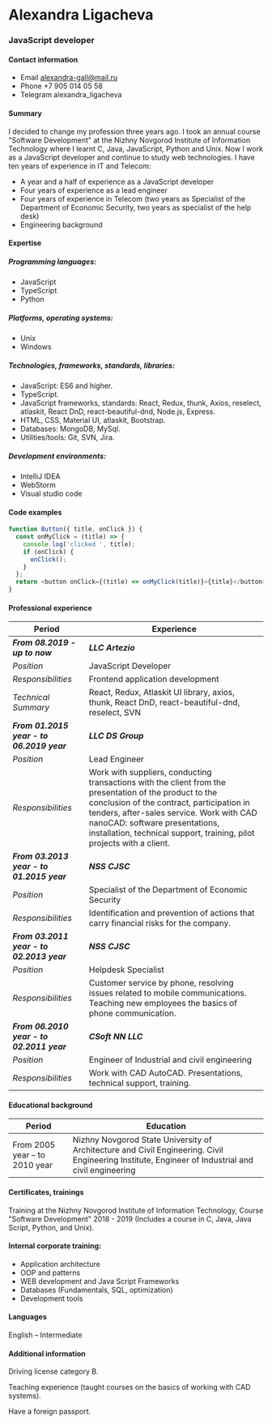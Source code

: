 # Alexandra Ligacheva

### JavaScript developer

#### Contact information

- Email alexandra-gall@mail.ru
- Phone +7 905 014 05 58
- Telegram alexandra_ligacheva

#### Summary

I decided to change my profession three years ago. I took an annual course "Software Development" at the Nizhny Novgorod Institute of Information Technology where I learnt C, Java, JavaScript, Python and Unix.
Now I work as a JavaScript developer and continue to study web technologies.
I have ten years of experience in IT and Telecom:

- A year and a half of experience as a JavaScript developer
- Four years of experience as a lead engineer
- Four years of experience in Telecom (two years as Specialist of the Department of Economic Security, two years as specialist of the help desk)
- Engineering background

#### Expertise

##### Programming languages:

- JavaScript
- TypeScript
- Python

##### Platforms, operating systems:

- Unix
- Windows

##### Technologies, frameworks, standards, libraries:

- JavaScript: ES6 and higher.
- TypeScript.
- JavaScript frameworks, standards: React, Redux, thunk, Axios, reselect, atlaskit, React DnD, react-beautiful-dnd, Node.js, Express.
- HTML, CSS, Material UI, atlaskit, Bootstrap.
- Databases: MongoDB, MySql.
- Utilities/tools: Git, SVN, Jira.

##### Development environments:

- IntelliJ IDEA
- WebStorm
- Visual studio code

#### Code examples

```javascript
function Button({ title, onClick }) {
  const onMyClick = (title) => {
    console.log('clicked ', title);
    if (onClick) {
      onClick();
    }
  };
  return <button onClick={(title) => onMyClick(title)}>{title}</button>;
}
```

#### Professional experience

| Period                                    | Experience                                                                                                                                                                                                                                                                                                  |
| ----------------------------------------- | ----------------------------------------------------------------------------------------------------------------------------------------------------------------------------------------------------------------------------------------------------------------------------------------------------------- |
| **_From 08.2019 - up to now_**            | **_LLC Artezio_**                                                                                                                                                                                                                                                                                           |
| _Position_                                | JavaScript Developer                                                                                                                                                                                                                                                                                        |
| _Responsibilities_                        | Frontend application development                                                                                                                                                                                                                                                                            |
| _Technical Summary_                       | React, Redux, Atlaskit UI library, axios, thunk, React DnD, react-beautiful-dnd, reselect, SVN                                                                                                                                                                                                              |
| **_From 01.2015 year - to 06.2019 year_** | **_LLC DS Group_**                                                                                                                                                                                                                                                                                          |
| _Position_                                | Lead Engineer                                                                                                                                                                                                                                                                                               |
| _Responsibilities_                        | Work with suppliers, conducting transactions with the client from the presentation of the product to the conclusion of the contract, participation in tenders, after-sales service. Work with CAD nanoCAD: software presentations, installation, technical support, training, pilot projects with a client. |
| **_From 03.2013 year - to 01.2015 year_** | **_NSS CJSC_**                                                                                                                                                                                                                                                                                              |
| _Position_                                | Specialist of the Department of Economic Security                                                                                                                                                                                                                                                           |
| _Responsibilities_                        | Identification and prevention of actions that carry financial risks for the company.                                                                                                                                                                                                                        |
| **_From 03.2011 year - to 02.2013 year_** | **_NSS CJSC_**                                                                                                                                                                                                                                                                                              |
| _Position_                                | Helpdesk Specialist                                                                                                                                                                                                                                                                                         |
| _Responsibilities_                        | Customer service by phone, resolving issues related to mobile communications. Teaching new employees the basics of phone communication.                                                                                                                                                                     |
| **_From 06.2010 year - to 02.2011 year_** | **_CSoft NN LLC_**                                                                                                                                                                                                                                                                                          |
| _Position_                                | Engineer of Industrial and civil engineering                                                                                                                                                                                                                                                                |
| _Responsibilities_                        | Work with CAD AutoCAD. Presentations, technical support, training.                                                                                                                                                                                                                                          |

#### Educational background

| Period                        | Education                                                                                                                                         |
| ----------------------------- | ------------------------------------------------------------------------------------------------------------------------------------------------- |
| From 2005 year – to 2010 year | Nizhny Novgorod State University of Architecture and Civil Engineering. Civil Engineering Institute, Engineer of Industrial and civil engineering |

#### Certificates, trainings

Training at the Nizhny Novgorod Institute of Information Technology, Course "Software Development" 2018 - 2019 (Includes a course in C, Java, Java Script, Python, and Unix).

#### Internal corporate training:

- Application architecture
- OOP and patterns
- WEB development and Java Script Frameworks
- Databases (Fundamentals, SQL, optimization)
- Development tools

#### Languages

English – Intermediate

#### Additional information

Driving license category B.

Teaching experience (taught courses on the basics of working with CAD systems).

Have a foreign passport.

